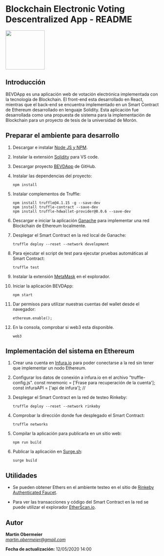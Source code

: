 # Blockchain Electronic Voting Descentralized App - README

<img src="http://introtocrypto.com/wp-content/uploads/2017/08/ether@2x.png" height="128" width="128">

## Introducción
BEVDApp es una aplicación web de votación electrónica implementada con la tecnología de Blockchain. El front-end esta desarrollado en React, mientras que el back-end se encuentra implementado en un Smart Contract de Ethereum desarrollado en lenguaje Solidity. 
Esta aplicación fue desarrollada como una propuesta de sistema para la implementación de Blockchain para un proyecto de tesis de la universidad de Morón.

## Preparar el ambiente para desarrollo

1. Descargar e instalar [Node JS y NPM](https://nodejs.org/).
    
2. Instalar la extensión [Solidity](https://marketplace.visualstudio.com/items?itemName=JuanBlanco.solidity) para VS code.
    
3. Descargar proyecto [BEVDApp](https://github.com/MartinOber16/blockchain-electronic-voting) de GitHub.

4. Instalar las dependencias del proyecto:
    ~~~
    npm install
    ~~~

5. Instalar complementos de Truffle:
    ~~~
    npm install truffle@4.1.15 -g --save-dev
    npm install truffle-contract --save-dev
    npm install truffle-hdwallet-provider@0.0.6 --save-dev
    ~~~

6. Descargar e iniciar la aplicación [Ganache](https://www.trufflesuite.com/ganache) para implementar una red Blockchain de Ethereum localmente.
    
7. Desplegar el Smart Contract en la red local de Ganache:
    ~~~
    truffle deploy --reset --network development
    ~~~

8. Para ejecutar el script de test para ejecutar pruebas automáticas al Smart Contract:
    ~~~
    truffle test
    ~~~

9. Instalar la extensión [MetaMask](https://metamask.io) en el explorador.
    
10. Iniciar la aplicación BEVDApp:
    ~~~
    npm start 
    ~~~

11. Dar permisos para utilizar nuestras cuentas del wallet desde el navegador:
    ~~~
    ethereum.enable();
    ~~~
    
12. En la consola, comprobar si web3 esta disponible.
    ~~~
    web3
    ~~~

## Implementación del sistema en Ethereum

1. Crear una cuenta en [Infura.io](https://infura.io) para poder conectarse a la red sin tener que implementar un nodo Ethereum.
    
2. Configurar los datos de conexión a infura.io en el archivo "truffle-config.js".
    const mnemonic = ['Frase para recuperación de la cuenta'];
    const infuraAPI = ['api de infura']; // 

3. Desplegar el Smart Contract en la red de testeo Rinkeby:
    ~~~
    truffle deploy --reset --network rinkeby
    ~~~

4. Comprobar la dirección donde fue desplegado el Smart Contract:
    ~~~
    truffle networks
    ~~~

5. Compilar la aplicación para publicarla en un sitio web:
    ~~~
    npm run build
    ~~~

6. Publicar la aplicación en [Surge.sh](https://surge.sh/):  
    ~~~
    surge build
    ~~~  
  

## Utilidades

* Se pueden obtener Ethers en el ambiente testeo en el sitio de [Rinkeby Authenticated Faucet](https://faucet.rinkeby.io/).  

* Para ver las transacciones y código del Smart Contract en la red se puede utilizar el explorador [EtherScan.io](https://rinkeby.etherscan.io/).  

## Autor
**Martin Obermeier**  
*martin.obermeier@gmail.com*

**Fecha de actualización:** 12/05/2020 14:00
